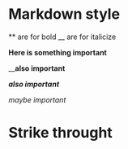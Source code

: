 # Markdown style

\*\* are for bold \_\_ are for italicize

**Here is something important**

__**also important**

***also important***


_maybe important_

# Strike throught